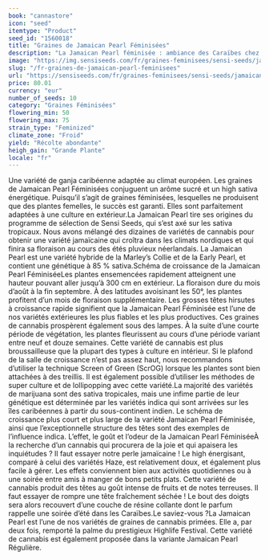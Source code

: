 ```yaml
---
book: "cannastore"
icon: "seed"
itemtype: "Product"
seed_id: "1560018"
title: "Graines de Jamaican Pearl Féminisées"
description: "La Jamaican Pearl féminisée : ambiance des Caraïbes chez soi. Goût : sucré. High : améliore l’humeur. Culture : prospère dans les climats froids européens."
image: "https://img.sensiseeds.com/fr/graines-feminisees/sensi-seeds/jamaican-pearl-femelle-image.png"
slug: "/fr-graines-de-jamaican-pearl-feminisees"
url: "https://sensiseeds.com/fr/graines-feminisees/sensi-seeds/jamaican-pearl-femelle?a_aid=cannastore"
price: 80.01
currency: "eur"
number_of_seeds: 10
category: "Graines Féminisées"
flowering_min: 50
flowering_max: 75
strain_type: "Feminized"
climate_zone: "Froid"
yield: "Récolte abondante"
heigh_gain: "Grande Plante"
locale: "fr"
---
```

Une variété de ganja caribéenne adaptée au climat européen. Les graines de Jamaican Pearl Féminisées conjuguent un arôme sucré et un high sativa énergétique. Puisqu’il s’agit de graines féminisées, lesquelles ne produisent que des plantes femelles, le succès est garanti. Elles sont parfaitement adaptées à une culture en extérieur.La Jamaican Pearl tire ses origines du programme de sélection de Sensi Seeds, qui s’est axé sur les sativa tropicaux. Nous avons mélangé des dizaines de variétés de cannabis pour obtenir une variété jamaïcaine qui croîtra dans les climats nordiques et qui finira sa floraison au cours des étés pluvieux néerlandais. La Jamaican Pearl est une variété hybride de la Marley’s Collie et de la Early Pearl, et contient une génétique à 85 % sativa.Schéma de croissance de la Jamaican Pearl FéminiséeLes plantes ensemencées rapidement atteignent une hauteur pouvant aller jusqu’à 300 cm en extérieur. La floraison dure du mois d’août à la fin septembre. À des latitudes avoisinant les 50°, les plantes profitent d’un mois de floraison supplémentaire. Les grosses têtes hirsutes à croissance rapide signifient que la Jamaican Pearl Féminisée est l’une de nos variétés extérieures les plus fiables et les plus productives. Ces graines de cannabis prospèrent également sous des lampes. À la suite d’une courte période de végétation, les plantes fleurissent au cours d’une période variant entre neuf et douze semaines. Cette variété de cannabis est plus broussailleuse que la plupart des types à culture en intérieur. Si le plafond de la salle de croissance n’est pas assez haut, nous recommandons d’utiliser la technique Screen of Green (ScrOG) lorsque les plantes sont bien attachées à des treillis. Il est également possible d’utiliser les méthodes de super culture et de lollipopping avec cette variété.La majorité des variétés de marijuana sont des sativa tropicales, mais une infime partie de leur génétique est déterminée par les variétés indica qui sont arrivées sur les îles caribéennes à partir du sous-continent indien. Le schéma de croissance plus court et plus large de la variété Jamaican Pearl Féminisée, ainsi que l’exceptionnelle structure des têtes sont des exemples de l’influence indica. L’effet, le goût et l’odeur de la Jamaican Pearl FéminiséeÀ la recherche d’un cannabis qui procurera de la joie et qui apaisera les inquiétudes ? Il faut essayer notre perle jamaïcaine ! Le high énergisant, comparé à celui des variétés Haze, est relativement doux, et également plus facile à gérer. Les effets conviennent bien aux activités quotidiennes ou à une soirée entre amis à manger de bons petits plats. Cette variété de cannabis produit des têtes au goût intense de fruits et de notes terreuses. Il faut essayer de rompre une tête fraîchement séchée ! Le bout des doigts sera alors recouvert d’une couche de résine collante dont le parfum rappelle une soirée d’été dans les Caraïbes.Le saviez-vous ?La Jamaican Pearl est l’une de nos variétés de graines de cannabis primées. Elle a, par deux fois, remporté la palme du prestigieux Highlife Festival. Cette variété de cannabis est également proposée dans la variante Jamaican Pearl Régulière.
